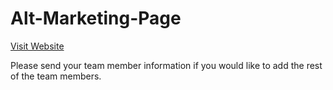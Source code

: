 # Alt-Marketing-Page

<a href ="https://rule-engine-logictree.netlify.com/index.html">Visit Website</a>

Please send your team member information if you would like to add the rest of the team members. 